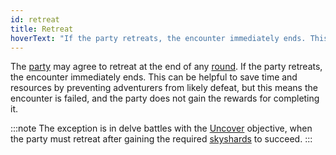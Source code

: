 ```yaml
---
id: retreat
title: Retreat
hoverText: "If the party retreats, the encounter immediately ends. This means the encounter is failed, and the party does not gain the rewards for completing it. Exception: Uncover objective delves."
---
```


The [party](/docs/glossary/party) may agree to retreat at the end of any [round](/docs/battles/battle-round). If the party retreats, the encounter immediately ends. This can be helpful to save time and resources by preventing adventurers from likely defeat, but this means the encounter is failed, and the party does not gain the rewards for completing it.

:::note
The exception is in delve battles with the [Uncover](/docs/battles/objectives/uncover) objective, when the party must retreat after gaining the required [skyshards](/docs/battles/types/delve/skyshard) to succeed.
:::
